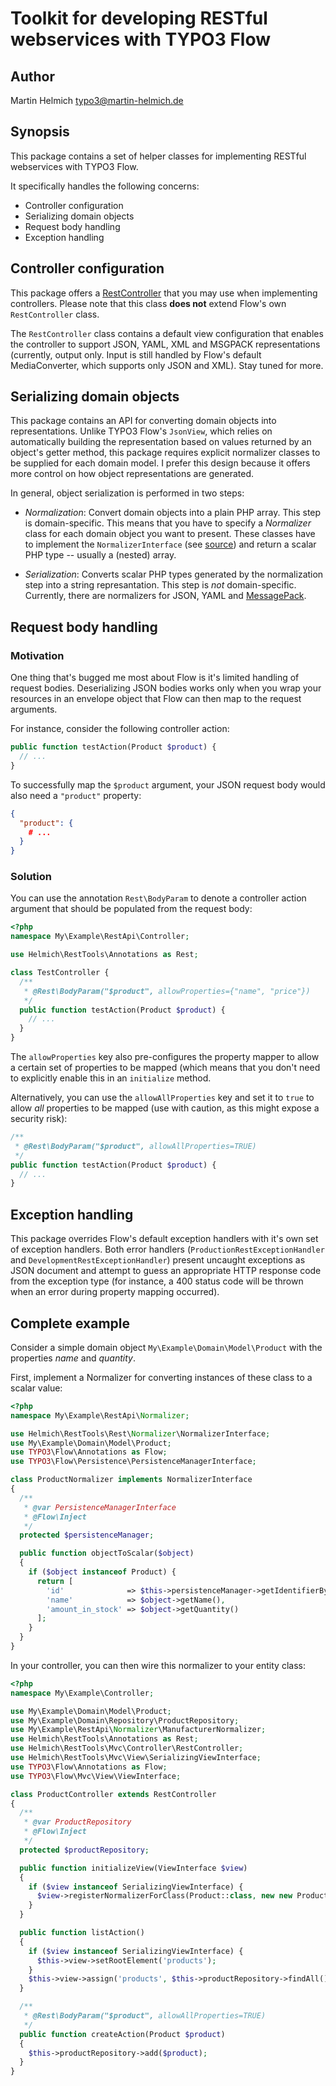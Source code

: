 Toolkit for developing RESTful webservices with TYPO3 Flow
==========================================================

Author
------

Martin Helmich <typo3@martin-helmich.de>

Synopsis
--------

This package contains a set of helper classes for implementing RESTful
webservices with TYPO3 Flow.

It specifically handles the following concerns:

- Controller configuration
- Serializing domain objects
- Request body handling
- Exception handling

Controller configuration
------------------------

This package offers a [RestController](Classes/Helmich/RestTools/Mvc/Controller/RestController.php)
that you may use when implementing controllers. Please note that this class
**does not** extend Flow's own `RestController` class.

The `RestController` class contains a default view configuration that enables
the controller to support JSON, YAML, XML and MSGPACK representations
(currently, output only. Input is still handled by Flow's default MediaConverter,
which supports only JSON and XML). Stay tuned for more.

Serializing domain objects
--------------------------

This package contains an API for converting domain objects into representations.
Unlike TYPO3 Flow's `JsonView`, which relies on automatically building the
representation based on values returned by an object's getter method, this
package requires explicit normalizer classes to be supplied for each domain
model. I prefer this design because it offers more control on how object
representations are generated.

In general, object serialization is performed in two steps:

- *Normalization*: Convert domain objects into a plain PHP array. This step is
  domain-specific. This means that you have to specify a *Normalizer* class for
  each domain object you want to present. These classes have to implement the
  `NormalizerInterface` (see [source](Classes/Helmich/RestTools/Rest/Normalizer/NormalizerInterface))
  and return a scalar PHP type -- usually a (nested) array.

- *Serialization*: Converts scalar PHP types generated by the normalization
  step into a string represantation. This step is *not* domain-specific.
  Currently, there are normalizers for JSON, YAML and [MessagePack](http://msgpack.org).
  
Request body handling
---------------------

### Motivation

One thing that's bugged me most about Flow is it's limited handling of request
bodies. Deserializing JSON bodies works only when you wrap your resources in an
envelope object that Flow can then map to the request arguments.

For instance, consider the following controller action:

```php
public function testAction(Product $product) {
  // ...
}
```

To successfully map the `$product` argument, your JSON request body would also
need a `"product"` property:

```json
{
  "product": {
    # ...
  }
}
``` 

### Solution

You can use the annotation `Rest\BodyParam` to denote a controller action
argument that should be populated from the request body:

```php
<?php
namespace My\Example\RestApi\Controller;

use Helmich\RestTools\Annotations as Rest;

class TestController {
  /**
   * @Rest\BodyParam("$product", allowProperties={"name", "price"})
   */
  public function testAction(Product $product) {
    // ...
  }
}
```

The `allowProperties` key also pre-configures the property mapper to allow a
certain set of properties to be mapped (which means that you don't need to
explicitly enable this in an `initialize` method.

Alternatively, you can use the `allowAllProperties` key and set it to `true` to
allow *all* properties to be mapped (use with caution, as this might expose a
security risk):

```php
/**
 * @Rest\BodyParam("$product", allowAllProperties=TRUE)
 */
public function testAction(Product $product) {
  // ...
}
```

Exception handling
------------------

This package overrides Flow's default exception handlers with it's own set of
exception handlers. Both error handlers (`ProductionRestExceptionHandler` and
`DevelopmentRestExceptionHandler`) present uncaught exceptions as JSON document
and attempt to guess an appropriate HTTP response code from the exception type
(for instance, a 400 status code will be thrown when an error during property
mapping occurred).

Complete example
----------------

Consider a simple domain object `My\Example\Domain\Model\Product` with the
properties *name* and *quantity*.

First, implement a Normalizer for converting instances of these class to a
scalar value:

```php
<?php
namespace My\Example\RestApi\Normalizer;

use Helmich\RestTools\Rest\Normalizer\NormalizerInterface;
use My\Example\Domain\Model\Product;
use TYPO3\Flow\Annotations as Flow;
use TYPO3\Flow\Persistence\PersistenceManagerInterface;

class ProductNormalizer implements NormalizerInterface
{
  /**
   * @var PersistenceManagerInterface
   * @Flow\Inject
   */
  protected $persistenceManager;

  public function objectToScalar($object)
  {
    if ($object instanceof Product) {
      return [
        'id'              => $this->persistenceManager->getIdentifierByObject($object),
        'name'            => $object->getName(),
        'amount_in_stock' => $object->getQuantity()
      ];
    }
  }
}
```

In your controller, you can then wire this normalizer to your entity class:

```php
<?php
namespace My\Example\Controller;

use My\Example\Domain\Model\Product;
use My\Example\Domain\Repository\ProductRepository;
use My\Example\RestApi\Normalizer\ManufacturerNormalizer;
use Helmich\RestTools\Annotations as Rest;
use Helmich\RestTools\Mvc\Controller\RestController;
use Helmich\RestTools\Mvc\View\SerializingViewInterface;
use TYPO3\Flow\Annotations as Flow;
use TYPO3\Flow\Mvc\View\ViewInterface;

class ProductController extends RestController
{
  /**
   * @var ProductRepository
   * @Flow\Inject
   */
  protected $productRepository;

  public function initializeView(ViewInterface $view)
  {
    if ($view instanceof SerializingViewInterface) {
      $view->registerNormalizerForClass(Product::class, new new ProductNormalizer());
    }
  }

  public function listAction()
  {
    if ($view instanceof SerializingViewInterface) {
      $this->view->setRootElement('products');
    }
    $this->view->assign('products', $this->productRepository->findAll());
  }

  /**
   * @Rest\BodyParam("$product", allowAllProperties=TRUE)
   */
  public function createAction(Product $product)
  {
    $this->productRepository->add($product);
  }
}
```
